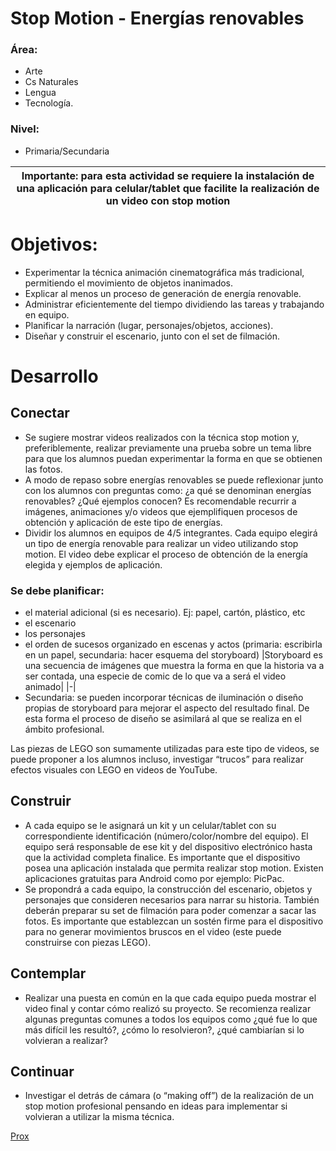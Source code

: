 # Stop Motion - Energías renovables
### Área:
* Arte
* Cs Naturales
* Lengua
* Tecnología.
### Nivel:
* Primaria/Secundaria

|Importante: para esta actividad se requiere la instalación de una aplicación para celular/tablet que facilite la realización de un video con stop motion|
|-|

# Objetivos:

* Experimentar la técnica animación cinematográfica más tradicional, permitiendo el movimiento de objetos inanimados.
* Explicar al menos un proceso de generación de energía renovable.
* Administrar eficientemente del tiempo dividiendo las tareas y trabajando en equipo.
* Planificar la narración (lugar, personajes/objetos, acciones).
* Diseñar y construir el escenario, junto con el set de filmación.

# Desarrollo

## Conectar

* Se sugiere mostrar videos realizados con la técnica stop motion y, preferiblemente, realizar previamente una prueba sobre un tema libre para que los alumnos puedan experimentar la forma en que se obtienen las fotos.
* A modo de repaso sobre energías renovables se puede reflexionar junto con los alumnos con preguntas como: ¿a qué se denominan energías renovables? ¿Qué ejemplos conocen? Es recomendable recurrir a imágenes, animaciones y/o videos que ejemplifiquen procesos de obtención y aplicación de este tipo de energías.
* Dividir los alumnos en equipos de 4/5 integrantes. Cada equipo elegirá un tipo de energía renovable para realizar un video utilizando stop motion. El video debe explicar el proceso de obtención de la energía elegida y ejemplos de aplicación.

### Se debe planificar:

* el material adicional (si es necesario). Ej: papel, cartón, plástico, etc
* el escenario
* los personajes
* el orden de sucesos organizado en escenas y actos (primaria: escribirla en un papel, secundaria: hacer esquema del storyboard)
|Storyboard es una secuencia de imágenes que muestra la forma en que la historia va a ser contada, una especie de comic de lo que va a será el video animado|
|-|
* Secundaria: se pueden incorporar técnicas de iluminación o diseño propias de storyboard para mejorar el aspecto del resultado final. De esta forma el proceso de diseño se asimilará al que se realiza en el ámbito profesional.

Las piezas de LEGO son sumamente utilizadas para este tipo de videos, se puede proponer a los alumnos incluso, investigar “trucos” para realizar efectos visuales con LEGO en videos de YouTube.

## Construir

* A cada equipo se le asignará un kit y un celular/tablet con su correspondiente identificación (número/color/nombre del equipo). El equipo será responsable de ese kit y del dispositivo electrónico hasta que la actividad completa finalice. Es importante que el dispositivo posea una aplicación instalada que permita realizar stop motion. Existen aplicaciones gratuitas para Android como por ejemplo: PicPac.
* Se propondrá a cada equipo, la construcción del escenario, objetos y personajes que consideren necesarios para narrar su historia. También deberán preparar su set de filmación para poder comenzar a sacar las fotos. Es importante que establezcan un sostén firme para el dispositivo para no generar movimientos bruscos en el video (este puede construirse con piezas LEGO).

## Contemplar
* Realizar una puesta en común en la que cada equipo pueda mostrar el video final y contar cómo realizó su proyecto. Se recomienza realizar algunas preguntas comunes a todos los equipos como ¿qué fue lo que más difícil les resultó?, ¿cómo lo resolvieron?, ¿qué cambiarían si lo volvieran a realizar?

## Continuar
* Investigar el detrás de cámara (o “making off”) de la realización de un stop motion profesional pensando en ideas para implementar si volvieran a utilizar la misma técnica.

[Prox](WeDo05.md)
